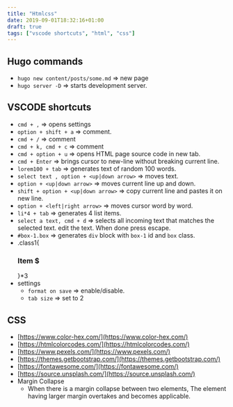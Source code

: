 ```yaml
---
title: "Htmlcss"
date: 2019-09-01T18:32:16+01:00
draft: true
tags: ["vscode shortcuts", "html", "css"]
---
```


<!--- Below style are also defined in static/css/my.css file.
They are repeatedly defined here so that pandoc can generate
the final HTML with all necessary css styles.
--->
<style>
.hl {color: #f155f1;}
.hlb {color: #f155f1; font-weight: bold;}
.hlbr {color:#e90001; font-weight: bold;}
/* <code> tag does not work in blogger. Use following class with span tag */
.code {color:#f20101; background: #f0f0f0; padding: 0.2em;    
</style>

## Hugo commands
* `hugo new content/posts/some.md` => new page
* `hugo server -D`  => starts development server.
## VSCODE shortcuts
* `cmd + ,` => opens settings
* `option + shift + a`  => comment.
* `cmd + /` => comment
* `cmd + k, cmd + c` => comment
* `cmd + option + u`  => opens HTML page source code in new tab.
* `cmd + Enter`  => brings cursor to new-line without breaking current line.
* `lorem100 + tab` => generates text of random 100 words.
* `select text , option + <up|down arrow>`  => moves text.
* `option + <up|down arrow>`  => moves current line up and down.
* `shift + option + <up|down arrow>`  => copy current line and pastes it on new line.
* `option + <left|right arrow>`  => moves cursor word by word.
* `li*4 + tab`  => generates 4 list items.
* `select a text, cmd + d`  => selects all incoming text that matches the selected text. edit the text. When done press escape.
* `#box-1.box`  => generates `div` block with `box-1` id and `box` class.
* .class1{<h3>Item $</h3>}*3 <tab>
* settings
  * `format on save`  => enable/disable.
  * `tab size`  => set to 2
## CSS
* [https://www.color-hex.com/](https://www.color-hex.com/)
* [https://htmlcolorcodes.com/](https://htmlcolorcodes.com/)
* [https://www.pexels.com/](https://www.pexels.com/)
* [https://themes.getbootstrap.com/](https://themes.getbootstrap.com/)
* [https://fontawesome.com/](https://fontawesome.com/)
* [https://source.unsplash.com/](https://source.unsplash.com/)
* Margin Collapse
  * When there is a margin collapse between two elements, The element having larger margin overtakes and becomes applicable. 
